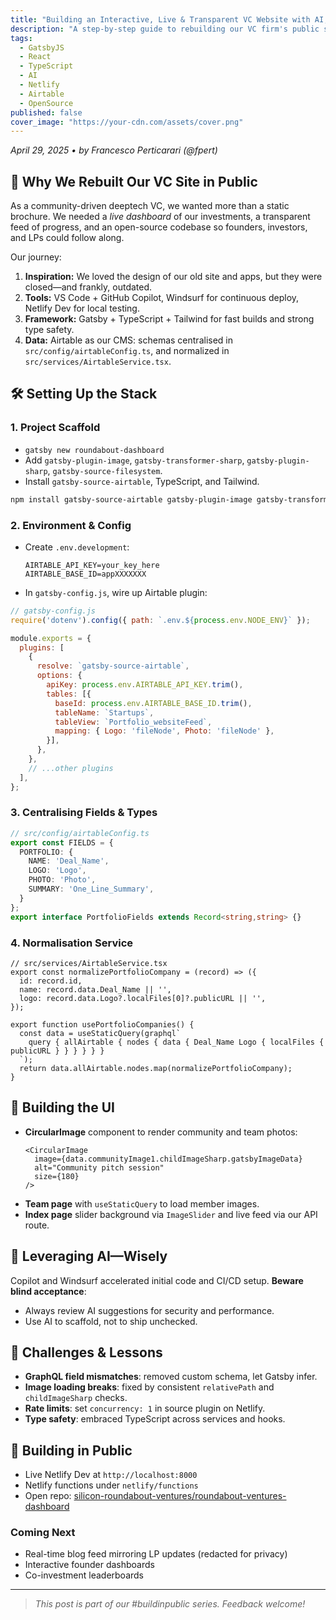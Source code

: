 ```yaml
---
title: "Building an Interactive, Live & Transparent VC Website with AI, React & Gatsby"
description: "A step-by-step guide to rebuilding our VC firm's public site in the open, leveraging AI assistance, Gatsby, Airtable, and Windsurf for continuous deployment."
tags:
  - GatsbyJS
  - React
  - TypeScript
  - AI
  - Netlify
  - Airtable
  - OpenSource
published: false
cover_image: "https://your-cdn.com/assets/cover.png"
---
```


*April 29, 2025 • by Francesco Perticarari (@fpert)*

## 🚀 Why We Rebuilt Our VC Site in Public

As a community-driven deeptech VC, we wanted more than a static brochure. We needed a _live dashboard_ of our investments, a transparent feed of progress, and an open-source codebase so founders, investors, and LPs could follow along.

Our journey:

1. **Inspiration:** We loved the design of our old site and apps, but they were closed—and frankly, outdated.
2. **Tools:** VS Code + GitHub Copilot, Windsurf for continuous deploy, Netlify Dev for local testing.
3. **Framework:** Gatsby + TypeScript + Tailwind for fast builds and strong type safety.
4. **Data:** Airtable as our CMS: schemas centralised in `src/config/airtableConfig.ts`, and normalized in `src/services/AirtableService.tsx`.

## 🛠️ Setting Up the Stack

### 1. Project Scaffold

- `gatsby new roundabout-dashboard`
- Add `gatsby-plugin-image`, `gatsby-transformer-sharp`, `gatsby-plugin-sharp`, `gatsby-source-filesystem`.
- Install `gatsby-source-airtable`, TypeScript, and Tailwind.

```bash
npm install gatsby-source-airtable gatsby-plugin-image gatsby-transformer-sharp gatsby-plugin-sharp tailwindcss typescript
```

### 2. Environment & Config

- Create `.env.development`:
  ```env
  AIRTABLE_API_KEY=your_key_here
  AIRTABLE_BASE_ID=appXXXXXXX
  ```

- In `gatsby-config.js`, wire up Airtable plugin:

```js
// gatsby-config.js
require('dotenv').config({ path: `.env.${process.env.NODE_ENV}` });

module.exports = {
  plugins: [
    {
      resolve: `gatsby-source-airtable`,
      options: {
        apiKey: process.env.AIRTABLE_API_KEY.trim(),
        tables: [{
          baseId: process.env.AIRTABLE_BASE_ID.trim(),
          tableName: `Startups`,
          tableView: `Portfolio_websiteFeed`,
          mapping: { Logo: 'fileNode', Photo: 'fileNode' },
        }],
      },
    },
    // ...other plugins
  ],
};
```

### 3. Centralising Fields & Types

```ts
// src/config/airtableConfig.ts
export const FIELDS = {
  PORTFOLIO: {
    NAME: 'Deal_Name',
    LOGO: 'Logo',
    PHOTO: 'Photo',
    SUMMARY: 'One_Line_Summary',
  }
};
export interface PortfolioFields extends Record<string,string> {}
```

### 4. Normalisation Service

```tsx
// src/services/AirtableService.tsx
export const normalizePortfolioCompany = (record) => ({
  id: record.id,
  name: record.data.Deal_Name || '',
  logo: record.data.Logo?.localFiles[0]?.publicURL || '',
});

export function usePortfolioCompanies() {
  const data = useStaticQuery(graphql`
    query { allAirtable { nodes { data { Deal_Name Logo { localFiles { publicURL } } } } } }
  `);
  return data.allAirtable.nodes.map(normalizePortfolioCompany);
}
```

## 🎨 Building the UI

- **CircularImage** component to render community and team photos:
  ```tsx
  <CircularImage
    image={data.communityImage1.childImageSharp.gatsbyImageData}
    alt="Community pitch session"
    size={180}
  />
  ```
- **Team page** with `useStaticQuery` to load member images.
- **Index page** slider background via `ImageSlider` and live feed via our API route.

## 🤖 Leveraging AI—Wisely

Copilot and Windsurf accelerated initial code and CI/CD setup. **Beware blind acceptance**:

- Always review AI suggestions for security and performance.
- Use AI to scaffold, not to ship unchecked.

## 🚧 Challenges & Lessons

- **GraphQL field mismatches**: removed custom schema, let Gatsby infer.
- **Image loading breaks**: fixed by consistent `relativePath` and `childImageSharp` checks.
- **Rate limits**: set `concurrency: 1` in source plugin on Netlify.
- **Type safety**: embraced TypeScript across services and hooks.

## 🌱 Building in Public

- Live Netlify Dev at `http://localhost:8000`
- Netlify functions under `netlify/functions`
- Open repo: [silicon-roundabout-ventures/roundabout-ventures-dashboard](https://github.com/silicon-roundabout-ventures/roundabout-ventures-dashboard)

### Coming Next

- Real-time blog feed mirroring LP updates (redacted for privacy)
- Interactive founder dashboards
- Co-investment leaderboards

---

> _This post is part of our #buildinpublic series. Feedback welcome!_
